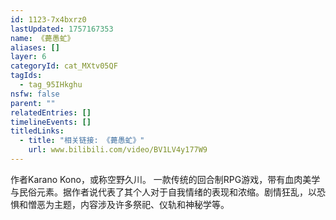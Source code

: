 ```yaml
---
id: 1123-7x4bxrz0
lastUpdated: 1757167353
name: 《薨愚虻》
aliases: []
layer: 6
categoryId: cat_MXtv05QF
tagIds:
  - tag_95IHkghu
nsfw: false
parent: ""
relatedEntries: []
timelineEvents: []
titledLinks:
  - title: "相关链接: 《薨愚虻》"
    url: www.bilibili.com/video/BV1LV4y177W9
---
```


作者Karano Kono，或称空野久川。 一款传统的回合制RPG游戏，带有血肉美学与民俗元素。据作者说代表了其个人对于自我情绪的表现和浓缩。剧情狂乱，以恐惧和憎恶为主题，内容涉及许多祭祀、仪轨和神秘学等。